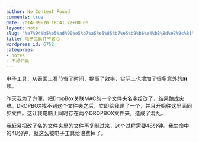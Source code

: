 ```yaml
---
author: No Content Found
comments: true
date: 2014-09-20 18:41:22+00:00
layout: note
slug: '%e7%94%b5%e5%ad%90%e5%b7%a5%e5%85%b7%e5%b9%b6%e4%b8%8d%e7%9c%81%e5%bf%83'
title: 电子工具并不省心
wordpress_id: 6752
categories:
- notes
- 不好归类
---
```


电子工具，从表面上看节省了时间，提高了效率，实际上也增加了很多意外的麻烦。





昨天我为了方便，把DropBox关联MAC的一个文件夹名字给改了，结果酿成灾难。DROPBOX找不到这个文件夹之后，立即给我建了一个，并且开始往这里面同步文件。这让我电脑上同时存在两个DROPBOX文件夹，造成了混乱。





我赶紧把改了名的文件夹里的文件再复制过来，这个过程需要48分钟。我生命中的48分钟，就这么被电子工具给浪费掉了。
